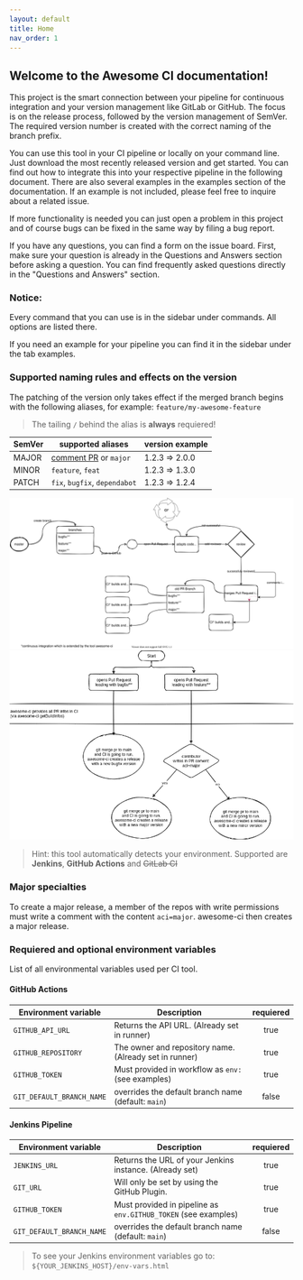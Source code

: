 ```yaml
---
layout: default
title: Home
nav_order: 1
---
```


## Welcome to the Awesome CI documentation!

This project is the smart connection between your pipeline for continuous integration and your version management like GitLab or GitHub. The focus is on the release process, followed by the version management of SemVer. The required version number is created with the correct naming of the branch prefix.

You can use this tool in your CI pipeline or locally on your command line. Just download the most recently released version and get started. You can find out how to integrate this into your respective pipeline in the following document. There are also several examples in the examples section of the documentation. If an example is not included, please feel free to inquire about a related issue.

If more functionality is needed you can just open a problem in this project and of course bugs can be fixed in the same way by filing a bug report.

If you have any questions, you can find a form on the issue board. First, make sure your question is already in the Questions and Answers section before asking a question. You can find frequently asked questions directly in the "Questions and Answers" section.

### Notice:

Every command that you can use is in the sidebar under commands. All options are listed there.

If you need an example for your pipeline you can find it in the sidebar under the tab examples.

### Supported naming rules and effects on the version

The patching of the version only takes effect if the merged branch begins with the following aliases, for example: `feature/my-awesome-feature`

> The tailing `/` behind the alias is **always** requiered!

| SemVer | supported aliases                            | version example |
| ------ | -------------------------------------------- | --------------- |
| MAJOR  | [comment PR](#major-specialties) or `major`  | 1.2.3 => 2.0.0  |
| MINOR  | `feature`, `feat`                            | 1.2.3 => 1.3.0  |
| PATCH  | `fix`, `bugfix`, `dependabot`                | 1.2.3 => 1.2.4  |

![awesome-ci release process](release-process.drawio.svg "awesome-ci release process")
![awesome-ci workflow](aci-workflow.drawio.png "awesome-ci workflow")

> Hint: this tool automatically detects your environment. Supported are __Jenkins__, __GitHub Actions__ and ~~GitLab CI~~

### Major specialties

To create a major release, a member of the repos with write permissions must write a comment with the content `aci=major`. awesome-ci then creates a major release.

### Requiered and optional environment variables

List of all environmental variables used per CI tool.

#### GitHub Actions

| Environment variable      | Description                                                     | requiered |
| ------------------------- | --------------------------------------------------------------- |:---------:|
| `GITHUB_API_URL`          | Returns the API URL. (Already set in runner)                    | true      |
| `GITHUB_REPOSITORY`       | The owner and repository name. (Already set in runner)          | true      |
| `GITHUB_TOKEN`            | Must provided in workflow as `env:` (see examples)              | true      |
| `GIT_DEFAULT_BRANCH_NAME` | overrides the default branch name (default: `main`)             | false     |

#### Jenkins Pipeline

| Environment variable      | Description                                                     | requiered |
| ------------------------- | --------------------------------------------------------------- |:---------:|
| `JENKINS_URL`             | Returns the URL of your Jenkins instance. (Already set)         | true      |
| `GIT_URL`                 | Will only be set by using the GitHub Plugin.                    | true      |
| `GITHUB_TOKEN`            | Must provided in pipeline as `env.GITHUB_TOKEN` (see examples)  | true      |
| `GIT_DEFAULT_BRANCH_NAME` | overrides the default branch name (default: `main`)             | false     |

> To see your Jenkins environment variables go to: `${YOUR_JENKINS_HOST}/env-vars.html`